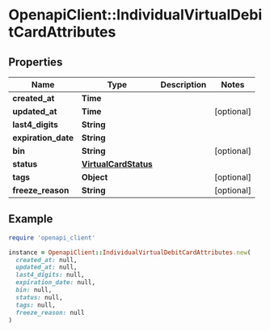 # OpenapiClient::IndividualVirtualDebitCardAttributes

## Properties

| Name | Type | Description | Notes |
| ---- | ---- | ----------- | ----- |
| **created_at** | **Time** |  |  |
| **updated_at** | **Time** |  | [optional] |
| **last4_digits** | **String** |  |  |
| **expiration_date** | **String** |  |  |
| **bin** | **String** |  | [optional] |
| **status** | [**VirtualCardStatus**](VirtualCardStatus.md) |  |  |
| **tags** | **Object** |  | [optional] |
| **freeze_reason** | **String** |  | [optional] |

## Example

```ruby
require 'openapi_client'

instance = OpenapiClient::IndividualVirtualDebitCardAttributes.new(
  created_at: null,
  updated_at: null,
  last4_digits: null,
  expiration_date: null,
  bin: null,
  status: null,
  tags: null,
  freeze_reason: null
)
```

